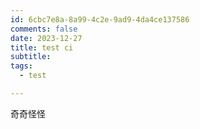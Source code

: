 ```yaml
---
id: 6cbc7e8a-8a99-4c2e-9ad9-4da4ce137586
comments: false
date: 2023-12-27
title: test ci
subtitle: 
tags:
  - test

---
```


奇奇怪怪

